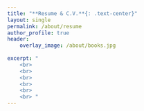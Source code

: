 ```yaml
---
title: "**Resume & C.V.**{: .text-center}"
layout: single
permalink: /about/resume
author_profile: true
header:
    overlay_image: /about/books.jpg
    
excerpt: "
    <br>
    <br>
    <br>
    <br>
    <br>
    <br> "
---
```


